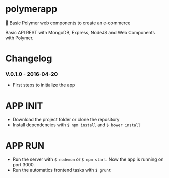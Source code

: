 # polymerapp
:convenience_store: Basic Polymer web components to create an e-commerce

Basic API REST with MongoDB, Express, NodeJS and Web Components with Polymer.


# Changelog

### V.0.1.0 - 2016-04-20

* First steps to initialize the app

# APP INIT

* Download the project folder or clone the repository
* Install dependencies with `$ npm install` and `$ bower install`

# APP RUN

* Run the server with `$ nodemon` or `$ npm start`. Now the app is running on port 3000.
* Run the automatics frontend tasks with `$ grunt`

